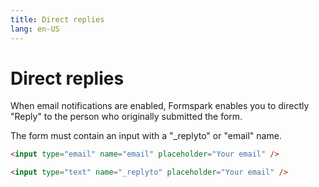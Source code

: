 ```yaml
---
title: Direct replies
lang: en-US
---
```


# Direct replies

When email notifications are enabled, Formspark enables you to directly "Reply" to the person who originally submitted the form.

The form must contain an input with a "\_replyto" or "email" name.

```html
<input type="email" name="email" placeholder="Your email" />
```

```html
<input type="text" name="_replyto" placeholder="Your email" />
```
